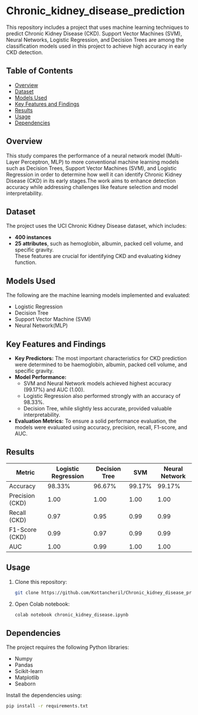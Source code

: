# Chronic_kidney_disease_prediction
This repository includes a project that uses machine learning techniques to predict Chronic Kidney Disease (CKD). Support Vector Machines (SVM), Neural Networks, Logistic Regression, and Decision Trees are among the classification models used in this project to achieve high accuracy in early CKD detection.

## Table of Contents  
- [Overview](#overview)  
- [Dataset](#dataset)  
- [Models Used](#models-used)  
- [Key Features and Findings](#key-features-and-findings)  
- [Results](#results)
- [Usage](#usage)
- [Dependencies](#dependencies)

## Overview
This study compares the performance of a neural network model (Multi-Layer Perceptron, MLP) to more conventional machine learning models such as Decision Trees, Support Vector Machines (SVM), and Logistic Regression in order to determine how well it can identify Chronic Kidney Disease (CKD) in its early stages.The work aims to enhance detection accuracy while addressing challenges like feature selection and model interpretability.

## Dataset  
The project uses the UCI Chronic Kidney Disease dataset, which includes:  
- **400 instances**  
- **25 attributes**, such as hemoglobin, albumin, packed cell volume, and specific gravity.  
These features are crucial for identifying CKD and evaluating kidney function.

## Models Used  
The following are the machine learning models implemented and evaluated:  
- Logistic Regression  
- Decision Tree  
- Support Vector Machine (SVM)  
- Neural Network(MLP)


## Key Features and Findings  
- **Key Predictors:** The most important characteristics for CKD prediction were determined to be haemoglobin, albumin, packed cell volume, and specific gravity.  
- **Model Performance:**  
  - SVM and Neural Network models achieved highest accuracy (99.17%) and AUC (1.00).  
  - Logistic Regression also performed strongly with an accuracy of 98.33%.  
  - Decision Tree, while slightly less accurate, provided valuable interpretability.  
- **Evaluation Metrics:** To ensure a solid performance evaluation, the models were evaluated using accuracy, precision, recall, F1-score, and AUC.

 ## Results  
| Metric          | Logistic Regression | Decision Tree | SVM           | Neural Network |  
|-----------------|---------------------|---------------|---------------|----------------|  
| Accuracy        | 98.33%              | 96.67%        | 99.17%        | 99.17%         |  
| Precision (CKD) | 1.00                | 1.00          | 1.00          | 1.00           |  
| Recall (CKD)    | 0.97                | 0.95          | 0.99          | 0.99           |  
| F1-Score (CKD)  | 0.99                | 0.97          | 0.99          | 0.99           |  
| AUC             | 1.00                | 0.99          | 1.00          | 1.00           |  

## Usage
1. Clone this repository:  
   ```bash  
   git clone https://github.com/Kottancheril/Chronic_kidney_disease_prediction.git
   ```
2. Open Colab notebook:
   ```bash
   colab notebook chronic_kidney_disease.ipynb
   ```
## Dependencies
The project requires the following Python libraries:
- Numpy
- Pandas
- Scikit-learn
- Matplotlib
- Seaborn
  
Install the dependencies using:
```bash
pip install -r requirements.txt  
```



